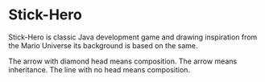 # Stick-Hero
Stick-Hero is classic Java development game and drawing inspiration from the Mario Universe its background is based on the same.

The arrow with diamond head means composition. The arrow means inheritance. The line with no head means composition.
